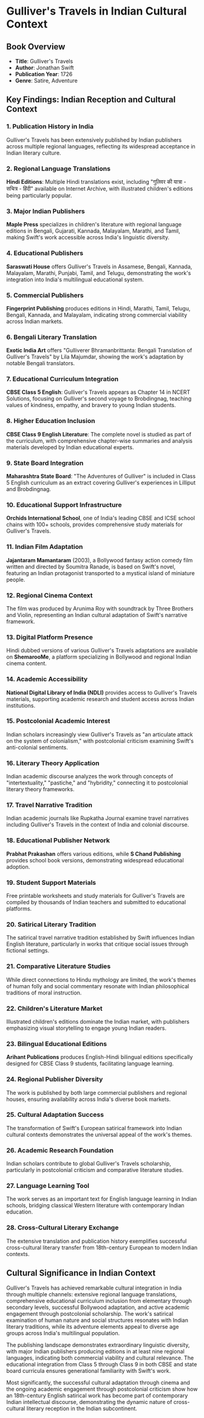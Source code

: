 # Gulliver's Travels in Indian Cultural Context

## Book Overview
- **Title**: Gulliver's Travels
- **Author**: Jonathan Swift
- **Publication Year**: 1726
- **Genre**: Satire, Adventure

## Key Findings: Indian Reception and Cultural Context

### 1. Publication History in India
Gulliver's Travels has been extensively published by Indian publishers across multiple regional languages, reflecting its widespread acceptance in Indian literary culture.

### 2. Regional Language Translations
**Hindi Editions**: Multiple Hindi translations exist, including "गुलिवर की यात्रा - सचित्र - हिंदी" available on Internet Archive, with illustrated children's editions being particularly popular.

### 3. Major Indian Publishers
**Maple Press** specializes in children's literature with regional language editions in Bengali, Gujarati, Kannada, Malayalam, Marathi, and Tamil, making Swift's work accessible across India's linguistic diversity.

### 4. Educational Publishers
**Saraswati House** offers Gulliver's Travels in Assamese, Bengali, Kannada, Malayalam, Marathi, Punjabi, Tamil, and Telugu, demonstrating the work's integration into India's multilingual educational system.

### 5. Commercial Publishers
**Fingerprint Publishing** produces editions in Hindi, Marathi, Tamil, Telugu, Bengali, Kannada, and Malayalam, indicating strong commercial viability across Indian markets.

### 6. Bengali Literary Translation
**Exotic India Art** offers "Gulliverer Bhramanbrittanta: Bengali Translation of Gulliver's Travels" by Lila Majumdar, showing the work's adaptation by notable Bengali translators.

### 7. Educational Curriculum Integration
**CBSE Class 5 English**: Gulliver's Travels appears as Chapter 14 in NCERT Solutions, focusing on Gulliver's second voyage to Brobdingnag, teaching values of kindness, empathy, and bravery to young Indian students.

### 8. Higher Education Inclusion
**CBSE Class 9 English Literature**: The complete novel is studied as part of the curriculum, with comprehensive chapter-wise summaries and analysis materials developed by Indian educational experts.

### 9. State Board Integration
**Maharashtra State Board**: "The Adventures of Gulliver" is included in Class 5 English curriculum as an extract covering Gulliver's experiences in Lilliput and Brobdingnag.

### 10. Educational Support Infrastructure
**Orchids International School**, one of India's leading CBSE and ICSE school chains with 100+ schools, provides comprehensive study materials for Gulliver's Travels.

### 11. Indian Film Adaptation
**Jajantaram Mamantaram** (2003), a Bollywood fantasy action comedy film written and directed by Soumitra Ranade, is based on Swift's novel, featuring an Indian protagonist transported to a mystical island of miniature people.

### 12. Regional Cinema Context
The film was produced by Arunima Roy with soundtrack by Three Brothers and Violin, representing an Indian cultural adaptation of Swift's narrative framework.

### 13. Digital Platform Presence
Hindi dubbed versions of various Gulliver's Travels adaptations are available on **ShemarooMe**, a platform specializing in Bollywood and regional Indian cinema content.

### 14. Academic Accessibility
**National Digital Library of India (NDLI)** provides access to Gulliver's Travels materials, supporting academic research and student access across Indian institutions.

### 15. Postcolonial Academic Interest
Indian scholars increasingly view Gulliver's Travels as "an articulate attack on the system of colonialism," with postcolonial criticism examining Swift's anti-colonial sentiments.

### 16. Literary Theory Application
Indian academic discourse analyzes the work through concepts of "intertextuality," "pastiche," and "hybridity," connecting it to postcolonial literary theory frameworks.

### 17. Travel Narrative Tradition
Indian academic journals like Rupkatha Journal examine travel narratives including Gulliver's Travels in the context of India and colonial discourse.

### 18. Educational Publisher Network
**Prabhat Prakashan** offers various editions, while **S Chand Publishing** provides school book versions, demonstrating widespread educational adoption.

### 19. Student Support Materials
Free printable worksheets and study materials for Gulliver's Travels are compiled by thousands of Indian teachers and submitted to educational platforms.

### 20. Satirical Literary Tradition
The satirical travel narrative tradition established by Swift influences Indian English literature, particularly in works that critique social issues through fictional settings.

### 21. Comparative Literature Studies
While direct connections to Hindu mythology are limited, the work's themes of human folly and social commentary resonate with Indian philosophical traditions of moral instruction.

### 22. Children's Literature Market
Illustrated children's editions dominate the Indian market, with publishers emphasizing visual storytelling to engage young Indian readers.

### 23. Bilingual Educational Editions
**Arihant Publications** produces English-Hindi bilingual editions specifically designed for CBSE Class 9 students, facilitating language learning.

### 24. Regional Publisher Diversity
The work is published by both large commercial publishers and regional houses, ensuring availability across India's diverse book markets.

### 25. Cultural Adaptation Success
The transformation of Swift's European satirical framework into Indian cultural contexts demonstrates the universal appeal of the work's themes.

### 26. Academic Research Foundation
Indian scholars contribute to global Gulliver's Travels scholarship, particularly in postcolonial criticism and comparative literature studies.

### 27. Language Learning Tool
The work serves as an important text for English language learning in Indian schools, bridging classical Western literature with contemporary Indian education.

### 28. Cross-Cultural Literary Exchange
The extensive translation and publication history exemplifies successful cross-cultural literary transfer from 18th-century European to modern Indian contexts.

## Cultural Significance in Indian Context

Gulliver's Travels has achieved remarkable cultural integration in India through multiple channels: extensive regional language translations, comprehensive educational curriculum inclusion from elementary through secondary levels, successful Bollywood adaptation, and active academic engagement through postcolonial scholarship. The work's satirical examination of human nature and social structures resonates with Indian literary traditions, while its adventure elements appeal to diverse age groups across India's multilingual population.

The publishing landscape demonstrates extraordinary linguistic diversity, with major Indian publishers producing editions in at least nine regional languages, indicating both commercial viability and cultural relevance. The educational integration from Class 5 through Class 9 in both CBSE and state board curricula ensures generational familiarity with Swift's work.

Most significantly, the successful cultural adaptation through cinema and the ongoing academic engagement through postcolonial criticism show how an 18th-century English satirical work has become part of contemporary Indian intellectual discourse, demonstrating the dynamic nature of cross-cultural literary reception in the Indian subcontinent.